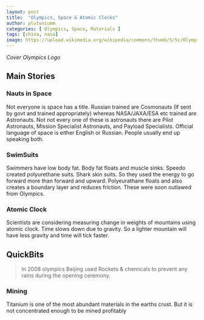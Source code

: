 ```yaml
---
layout: post
title:  "Olympics, Space & Atomic Clocks"
author: plutoniumm
categories: [ Olympics, Space, Materials ]
tags: [china, nasa]
image: https://upload.wikimedia.org/wikipedia/commons/thumb/5/5c/Olympic_rings_without_rims.svg/1920px-Olympic_rings_without_rims.svg.png
---
```


*Cover Olympics Logo*

## Main Stories

### Nauts in Space
Not everyone is space has a title. Russian trained are Cosmonauts (If sent by govt and trained appropriately) whereas NASA/JAXA/ESA etc trained are Astronauts. Not not every one of these is astronauts there are Pilot Astronauts, Mission Specialist Astronauts, and Payload Specialists. Official language of space is either English or Russian. People usually end up speaking both.

### SwimSuits
Swimmers have low body fat. Body fat floats and muscle sinks. Speedo created polyurethane suits. Shark skin suits. So they used the energy to go forward more than forward and upward. Polyeurathane floats and also creates a boundary layer and reduces friction. These were soon outlawed from Olympics.

### Atomic Clock
Scientists are considering measuring change in weights of mountains using atomic clock. Time slows down due to gravity. So a lighter mountain will have less gravity and time will tick faster.


## QuickBits
> In 2008 olympics Beijing used Rockets & chemicals to prevent any rains during the opening ceremony.


### Mining
Titanium is one of the most abundant materials in the earths crust. But it is not concentrated enough to be mined profitably